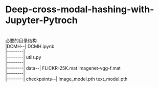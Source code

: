 # Deep-cross-modal-hashing-with-Jupyter-Pytroch
<br />必要的目录结构
<br />|DCMH--| DCMH.ipynb
<br />|--------|
<br />|--------| utils.py
<br />|--------|
<br />|--------| data--| FLICKR-25K.mat imagenet-vgg-f.mat
<br />|--------|
<br />|--------| checkpoints--| image_model.pth text_model.pth
